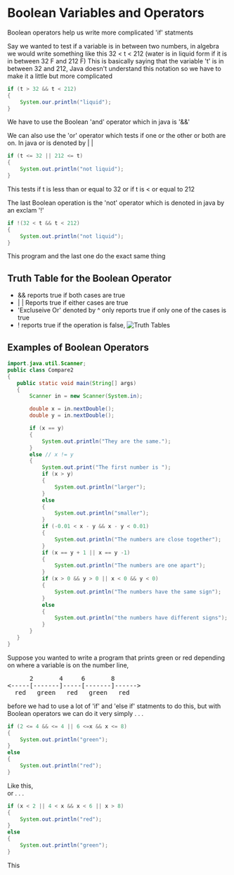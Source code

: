 # Boolean Variables and Operators
Boolean operators help us write more complicated 'if' statments

Say we wanted to test if a variable is in between two numbers, in algebra we would write something like this 
32 < t < 212 (water is in liquid form if it is in between 32 F and 212 F)
This is basically saying that the variable 't' is in between 32 and 212, Java doesn't understand this notation so we have to make it a little but more complicated 

```java
if (t > 32 && t < 212)
{
    System.our.println("liquid");
}
```

We have to use the Boolean 'and' operator which in java is '&&'

We can also use the 'or' operator which tests if one or the other or both are on. In java or is denoted by | |

```java
if (t <= 32 || 212 <= t)
{
    System.out.println("not liquid");
}
```
This tests if t is less than or equal to 32 or if t is < or equal to 212

The last Boolean operation is the 'not' operator which is denoted in java by an exclam '!'

```java 
if !(32 < t && t < 212)
{
    System.out.println("not liquid");
}
```
This program and the last one do the exact same thing 


## Truth Table for the Boolean Operator 
- && reports true if both cases are true <br>
- | | Reports true if either cases are true <br>
- 'Excluseive Or' denoted by ^ only reports true if only one of the cases is true
- ! reports true if the operation is false, 
 ![Truth Tables](https://www.realdigital.org/img/228d4788d26e286b5706f6d644ddee8b.svg)

 ## Examples of Boolean Operators 
 ```java 
 import.java.util.Scanner;
 public class Compare2
 {
    public static void main(String[] args)
    {
        Scanner in = new Scanner(System.in);

        double x = in.nextDouble();
        double y = in.nextDouble();

        if (x == y)
        {
            System.out.println("They are the same.");
        }
        else // x != y
        {
            System.out.print("The first number is ");
            if (x > y)
            {
                System.out.println("larger");
            }
            else
            {
                System.out.println("smaller");
            }
            if (-0.01 < x - y && x - y < 0.01)
            {
                System.out.println("The numbers are close together");
            }
            if (x == y + 1 || x == y -1)
            {
                System.out.println("The numbers are one apart");
            }
            if (x > 0 && y > 0 || x < 0 && y < 0)
            {
                System.out.println("The numbers have the same sign");
            }
            else
            {
                System.out.println("the numbers have different signs");
            }
        }
    }
 }
 ```
 Suppose you wanted to write a program that prints green or red depending on where a variable is on the number line, 
  <pre>
      2       4     6       8 
<-----[-------]-----[-------]------>
  red   green   red   green   red </pre>
  
before we had to use a lot of 'if' and 'else if' statments to do this, but with Boolean operators we can do it very simply . . . 

```java
if (2 <= 4 && <= 4 || 6 <=x && x <= 8)
{
    System.out.println("green");
}
else
{
    System.out.println("red");
}
```
Like this, <br> or . . . 
```java
if (x < 2 || 4 < x && x < 6 || x > 8)
{
    System.out.println("red");
}
else 
{
    System.out.println("green");
}
```
This